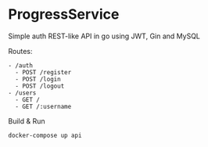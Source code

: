 # ProgressService
Simple auth REST-like API in go using JWT, Gin and MySQL

Routes:

    - /auth
      - POST /register
      - POST /login
      - POST /logout
    - /users
      - GET /
      - GET /:username

Build & Run

```
docker-compose up api
```

